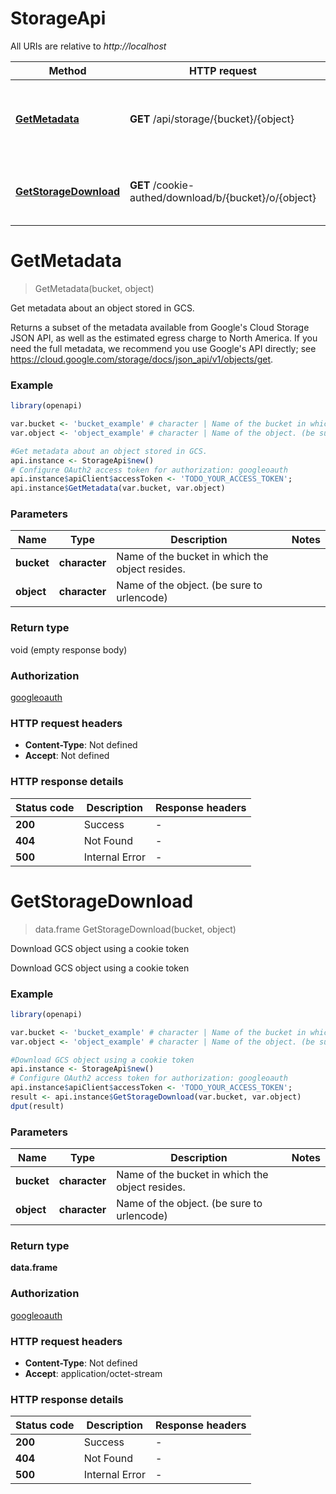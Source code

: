 # StorageApi

All URIs are relative to *http://localhost*

Method | HTTP request | Description
------------- | ------------- | -------------
[**GetMetadata**](StorageApi.md#GetMetadata) | **GET** /api/storage/{bucket}/{object} | Get metadata about an object stored in GCS. 
[**GetStorageDownload**](StorageApi.md#GetStorageDownload) | **GET** /cookie-authed/download/b/{bucket}/o/{object} | Download GCS object using a cookie token 


# **GetMetadata**
> GetMetadata(bucket, object)

Get metadata about an object stored in GCS. 

Returns a subset of the metadata available from Google's Cloud Storage JSON API, as well as the estimated egress charge to North America. If you need the full metadata, we recommend you use Google's API directly; see https://cloud.google.com/storage/docs/json_api/v1/objects/get. 

### Example
```R
library(openapi)

var.bucket <- 'bucket_example' # character | Name of the bucket in which the object resides.
var.object <- 'object_example' # character | Name of the object. (be sure to urlencode)

#Get metadata about an object stored in GCS. 
api.instance <- StorageApi$new()
# Configure OAuth2 access token for authorization: googleoauth
api.instance$apiClient$accessToken <- 'TODO_YOUR_ACCESS_TOKEN';
api.instance$GetMetadata(var.bucket, var.object)
```

### Parameters

Name | Type | Description  | Notes
------------- | ------------- | ------------- | -------------
 **bucket** | **character**| Name of the bucket in which the object resides. | 
 **object** | **character**| Name of the object. (be sure to urlencode) | 

### Return type

void (empty response body)

### Authorization

[googleoauth](../README.md#googleoauth)

### HTTP request headers

 - **Content-Type**: Not defined
 - **Accept**: Not defined

### HTTP response details
| Status code | Description | Response headers |
|-------------|-------------|------------------|
| **200** | Success |  -  |
| **404** | Not Found |  -  |
| **500** | Internal Error |  -  |

# **GetStorageDownload**
> data.frame GetStorageDownload(bucket, object)

Download GCS object using a cookie token 

Download GCS object using a cookie token 

### Example
```R
library(openapi)

var.bucket <- 'bucket_example' # character | Name of the bucket in which the object resides.
var.object <- 'object_example' # character | Name of the object. (be sure to urlencode)

#Download GCS object using a cookie token 
api.instance <- StorageApi$new()
# Configure OAuth2 access token for authorization: googleoauth
api.instance$apiClient$accessToken <- 'TODO_YOUR_ACCESS_TOKEN';
result <- api.instance$GetStorageDownload(var.bucket, var.object)
dput(result)
```

### Parameters

Name | Type | Description  | Notes
------------- | ------------- | ------------- | -------------
 **bucket** | **character**| Name of the bucket in which the object resides. | 
 **object** | **character**| Name of the object. (be sure to urlencode) | 

### Return type

**data.frame**

### Authorization

[googleoauth](../README.md#googleoauth)

### HTTP request headers

 - **Content-Type**: Not defined
 - **Accept**: application/octet-stream

### HTTP response details
| Status code | Description | Response headers |
|-------------|-------------|------------------|
| **200** | Success |  -  |
| **404** | Not Found |  -  |
| **500** | Internal Error |  -  |

